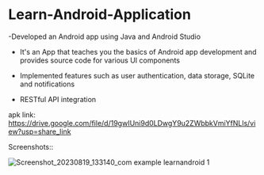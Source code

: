 
# Learn-Android-Application

-Developed an Android app using Java  and Android Studio

- It's an App that teaches you the basics of Android app development and provides source code for various UI components

- Implemented features such as user authentication, data storage, SQLite and notifications

- RESTful API integration
  
apk link:
https://drive.google.com/file/d/19gwIUni9d0LDwgY9u2ZWbbkVmiYfNLls/view?usp=share_link

Screenshots::

![Screenshot_20230819_133140_com example learnandroid 1](https://github.com/Mohitjangra1891/Learn-Android-Application/assets/115972025/f6e9a1be-8596-4a04-8c11-a83586c6b242)
